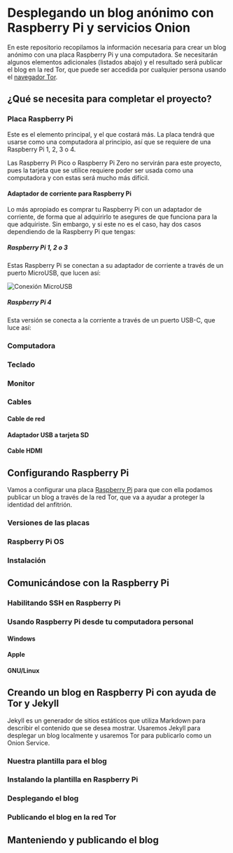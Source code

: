 # Desplegando un blog anónimo con Raspberry Pi y servicios Onion

En este repositorio recopilamos la información necesaria para crear un blog anónimo con una placa Raspberry Pi y una computadora. Se necesitarán algunos elementos adicionales (listados abajo) y el resultado será publicar el blog en la red Tor, que puede ser accedida por cualquier persona usando el [navegador Tor](https://www.torproject.org/download/).

## ¿Qué se necesita para completar el proyecto?

### Placa Raspberry Pi

Este es el elemento principal, y el que costará más. La placa tendrá que usarse como una computadora al principio, así que se requiere de una Raspberry Pi 1, 2, 3 o 4.

Las Raspberry Pi Pico o Raspberry Pi Zero no servirán para este proyecto, pues la tarjeta que se utilice requiere poder ser usada como una computadora y con estas será mucho más difícil.

#### Adaptador de corriente para Raspberry Pi

Lo más apropiado es comprar tu Raspberry Pi con un adaptador de corriente, de forma que al adquirirlo te asegures de que funciona para la que adquiriste. Sin embargo, y si este no es el caso, hay dos casos dependiendo de la Raspberry Pi que tengas:

##### Raspberry Pi 1, 2 o 3

Estas Raspberry Pi se conectan a su adaptador de corriente a través de un puerto MicroUSB, que lucen así:

![Conexión MicroUSB](https://imgur.com/a/kCT0KJg)

##### Raspberry Pi 4

Esta versión se conecta a la corriente a través de un puerto USB-C, que luce así:

### Computadora 



### Teclado



### Monitor



### Cables



#### Cable de red



#### Adaptador USB a tarjeta SD



#### Cable HDMI



## Configurando Raspberry Pi

Vamos a configurar una placa [Raspberry Pi](https://www.raspberrypi.org/) para que con ella podamos publicar un blog a través de la red Tor, que va a ayudar a proteger la identidad del anfitrión.

### Versiones de las placas

### Raspberry Pi OS

### Instalación

## Comunicándose con la Raspberry Pi

### Habilitando SSH en Raspberry Pi

### Usando Raspberry Pi desde tu computadora personal

#### Windows

#### Apple

#### GNU/Linux

## Creando un blog en Raspberry Pi con ayuda de Tor y Jekyll

Jekyll es un generador de sitios estáticos que utiliza Markdown para describir el contenido que se desea mostrar. Usaremos Jekyll para desplegar un blog localmente y usaremos Tor para publicarlo como un Onion Service.

### Nuestra plantilla para el blog



### Instalando la plantilla en Raspberry Pi



### Desplegando el blog



### Publicando el blog en la red Tor

## Manteniendo y publicando el blog
